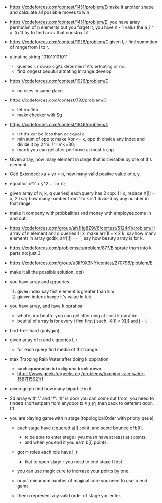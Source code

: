 
- https://codeforces.com/contest/1451/problem/D
  make it another shape and calculate all posibble moves to win.

- https://codeforces.com/contest/1451/problem/E1
    you have array permution of n elements but you forget it, you have n - 1 value the a_i ^ a_(i+1) try to find array that construct it.

- https://codeforces.com/contest/1926/problem/C
    given l, r find summtion of range from l to r.

- altnating string "0101010101"
  - queries l, r swap digits determin if it's ertnating or no.
  - find longest beuuful altnating in range.develop

- https://codeforces.com/contest/1926/problem/D
  - no ones in same place.

- https://codeforces.com/contest/733/problem/C
  - let n = 1e5
  - make checker with Sg

- https://codeforces.com/contest/1946/problem/D
  - let it's xor be less than or equal x
  - min num of opp to make Xor <= x, opp th choice any index and divide it by 2^m: 1<=m<=30;
  - max k you can get after performe at most k opp

- Given array, how many element in range that is divisable by one of it's element.

- Gcd Extended: xa + yb = n, how many valid postive value of x, y.

- equation x^2 + y^2 + c = n;

- given array of n, k, q queries| each query has 2 opp: 1 l x, replace X[l] = x, 2 l  say how many number from 1 to k is't divided by any number in that range.
- make it compeny with probbalities and money with employee come in and out.

- https://codeforces.com/group/aN1Hg8Z9V6/contest/512441/problem/H
 array of n element and q queries
 1 l x, make arr[l] = x
 2 k, say how many elements in array gcd(k, arr[i]) == 1, say how beauty array is for k.

- https://codeforces.com/problemset/problem/877/B
  sprate them into k parts not just 3.

-   https://codeforces.com/group/u3Ii79X3NY/contest/270796/problem/E 
  - make it all the possible solution, dp()

- you have array and q queries
  1.  given index say first element is greater than him.
  2.  gieven index change it's value to k.5

- you have array, and have k opration
  - what is mx beutful you can get after uing at most k opration
  - beutful of array is for every i find first j such i X[i] < X[j] add j - i.

- bird-tree-hard (polygon)

- given array of n and q queries l, r
  - for each query find medin of that range.

- max Trapping Rain Water after doing k oppration
  - each oppratoion is to dig one block down.
  - https://www.geeksforgeeks.org/problems/trapping-rain-water-1587115621/1

- given graph find how many bipartite in it.

- 2d array with '.' and '#':
  '#' is door you can come out from,
  you need to finded shortestpath from anydoor to X[l][r] then back to different door. ttt

- you are playing game with n stage (topologicalOrder with priorty qeue)
  - each stage have requered a[i] point, and score bounce of b[i].
    - to be able to enter stage i you mush have at least a[i] points.
    - and when you end it you earn b[i] points.
  - got m roles each role have l, r
    - that to open stage r you need to end stage l first.
  - you can use magic cure to increase your points by one.

  - ouput minumum number of magical cure you need to use to end game
  - then n represent any valid order of stage you enter.